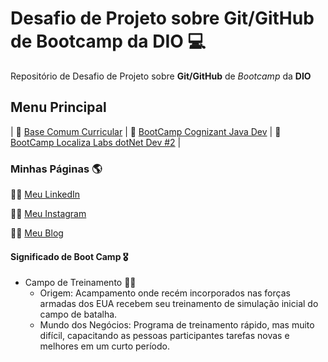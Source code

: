 # Desafio de Projeto sobre Git/GitHub de Bootcamp da DIO 💻
Repositório de Desafio de Projeto sobre **Git/GitHub** de _Bootcamp_ da **DIO**

## Menu Principal

| :bookmark: [Base Comum Curricular](https://github.com/fabiomfaria/dio-desafio-github-primeiro-repositorio/tree/main/Bootcamp-Base-Comum-Curricular)  | :bookmark: [BootCamp Cognizant Java Dev](https://github.com/fabiomfaria/dio-desafio-github-primeiro-repositorio/tree/main/Bootcamp-Cognizant-Java-Developer)   | :bookmark: [BootCamp Localiza Labs dotNet Dev #2](https://github.com/fabiomfaria/dio-desafio-github-primeiro-repositorio/tree/main/Bootcamp-LocalizaLabs-dotNet-Developer-2)  |



### Minhas Páginas 🌎 

👨‍💻 [Meu LinkedIn](https://www.linkedin.com/in/fabiodefaria/)

👨‍🏫 [Meu Instagram](https://www.instagram.com/tudoexplicado/)

👨‍💼 [Meu Blog](https://www.tudoexplicado.com/)



#### Significado de Boot Camp :medal_military:

- Campo de Treinamento :man_pilot:
  - Origem: Acampamento onde recém incorporados nas forças armadas dos EUA recebem seu treinamento de simulação inicial do campo de batalha.
  - Mundo dos Negócios:  Programa de treinamento rápido, mas muito difícil, capacitando as pessoas participantes tarefas novas e melhores em um curto período.
